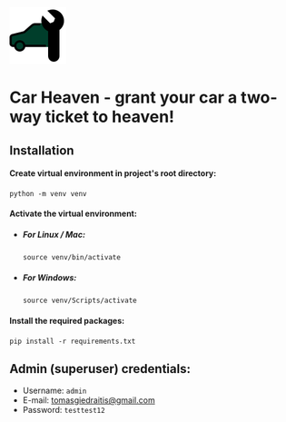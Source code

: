 ![Car Heaven logo](service/static/img/car_heaven_logo.png)

# Car Heaven - grant your car a two-way ticket to heaven!

## Installation

#### Create virtual environment in project's root directory:

```Shell
python -m venv venv
```

#### Activate the virtual environment:

- ##### For Linux / Mac:

  ```Shell
  source venv/bin/activate
  ```

- ##### For Windows:
  ```Shell
  source venv/Scripts/activate
  ```

#### Install the required packages:

```Shell
pip install -r requirements.txt
```

## Admin (superuser) credentials:
* Username: `admin`
* E-mail: tomasgiedraitis@gmail.com
* Password: `testtest12`
